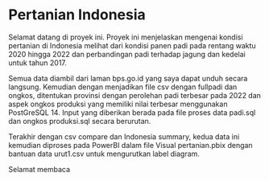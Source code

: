 # Pertanian Indonesia

Selamat datang di proyek ini.
Proyek ini menjelaskan mengenai kondisi pertanian di Indonesia melihat dari kondisi panen padi pada rentang waktu 2020 hingga 2022
dan perbandingan padi terhadap jagung dan kedelai untuk tahun 2017.

Semua data diambil dari laman bps.go.id yang saya dapat unduh secara langsung.
Kemudian dengan menjadikan file csv dengan fullpadi dan ongkos, ditentukan provinsi dengan perolehan padi terbesar pada 2022
dan aspek ongkos produksi yang memiliki nilai terbesar menggunakan PostGreSQL 14.
Input yang diberikan berada pada file proses data padi.sql dan ongkos produksi.sql secara berurutan.

Terakhir dengan csv compare dan Indonesia summary, kedua data ini kemudian diproses pada PowerBI dalam file Visual pertanian.pbix
dengan bantuan data urut1.csv untuk mengurutkan label diagram.

Selamat membaca
